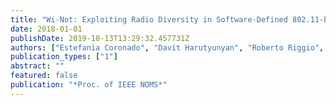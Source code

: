 ```yaml
---
title: "Wi-Not: Exploiting Radio Diversity in Software-Defined 802.11-based WLANs"
date: 2018-01-01
publishDate: 2019-10-13T13:29:32.457731Z
authors: ["Estefania Coronado", "Davit Harutyunyan", "Roberto Riggio", "Jose Villalón", "Antonio Garrido"]
publication_types: ["1"]
abstract: ""
featured: false
publication: "*Proc. of IEEE NOMS*"
---
```



